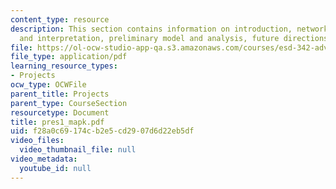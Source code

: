 ```yaml
---
content_type: resource
description: This section contains information on introduction, network description
  and interpretation, preliminary model and analysis, future directions and scope.
file: https://ol-ocw-studio-app-qa.s3.amazonaws.com/courses/esd-342-advanced-system-architecture-spring-2006/f28a0c69174cb2e5cd2907d6d22eb5df_pres1_mapk.pdf
file_type: application/pdf
learning_resource_types:
- Projects
ocw_type: OCWFile
parent_title: Projects
parent_type: CourseSection
resourcetype: Document
title: pres1_mapk.pdf
uid: f28a0c69-174c-b2e5-cd29-07d6d22eb5df
video_files:
  video_thumbnail_file: null
video_metadata:
  youtube_id: null
---
```

